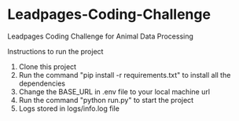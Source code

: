 # Leadpages-Coding-Challenge
Leadpages Coding Challenge for Animal Data Processing


Instructions to run the project
1. Clone this project
2. Run the command "pip install -r requirements.txt" to install all the dependencies
3. Change the BASE_URL in .env file to your local machine url
4. Run the command "python run.py" to start the project
5. Logs stored in logs/info.log file